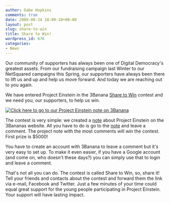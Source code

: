 ```yaml
---
author: Gabe Hopkins
comments: true
date: 2009-08-24 18:09:10+00:00
layout: post
slug: share-to-win
title: Share to Win!
wordpress_id: 676
categories:
- News
---
```


Our community of supporters has always been one of Digital Democracy's greatest assets. From our fundraising campaign last Winter to our NetSquared campaigns this Spring, our supporters have always been there to lift us and up and help us move forward. And today we are reaching out to you again.

We have entered Project Einstein in the 3Banana [Share to Win](http://3banana.com/corp/share-to-win/) contest and we need you, our supporters, to help us win.

[![Click here to go to our Project Einstein note on 3Banana](http://static.3banana.com/pics/sharetowin_badge_290x90.png)](http://3banana.com/m/zWu/B33Rbbl880h)

The contest is very simple: we created a [note](http://3banana.com/m/zWu/B33Rbbl880h) about Project Einstein on the 3Bananas website. All you have to do is go to the [note](http://3banana.com/m/zWu/B33Rbbl880h) and leave a comment. The project note with the most comments will win the contest. First prize is $5000!

You have to create an account with 3Banana to leave a comment but it's very easy to set up. To make it even easier, if you have a Google account (and come on, who doesn't these days?) you can simply use that to login and leave a comment.

That's not all you can do. The contest is called Share to Win, so, share it! Tell your friends and contacts about the contest and forward them the link via e-mail, Facebook and Twitter. Just a few minutes of your time could equal great support for the young people participating in Project Einstein. Your support will have lasting impact.
